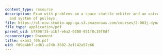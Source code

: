 ```yaml
---
content_type: resource
description: Exam with problems on a space shuttle orbiter and an astronaut, L-shape,
  and system of pulleys.
file: https://ol-ocw-studio-app-qa.s3.amazonaws.com/courses/2-003j-dynamics-and-control-i-fall-2007/f89e4bbfad61a7db36022af142a57e66_exam1_f06.pdf
file_type: application/pdf
parent_uid: b7806f35-a1bf-e6a2-0308-951f8c19f8df
resourcetype: Document
title: exam1_f06.pdf
uid: f89e4bbf-ad61-a7db-3602-2af142a57e66
---
```

